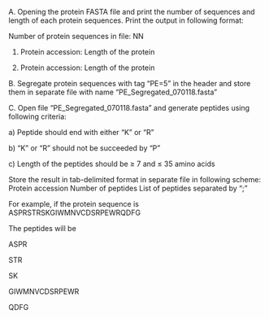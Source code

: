 A. Opening the protein FASTA file and print the number of sequences and length of each protein sequences. Print the output in following format:

Number of protein sequences in file: NN

1. Protein accession: Length of the protein

2. Protein accession: Length of the protein


B. Segregate protein sequences with tag “PE=5” in the header and store them in separate file with name “PE_Segregated_070118.fasta”

C. Open file “PE_Segregated_070118.fasta” and generate peptides using following criteria:

a) Peptide should end with either “K” or “R”

b) “K” or “R” should not be succeeded by “P”

c) Length of the peptides should be ≥ 7 and ≤ 35 amino acids

Store the result in tab-delimited format in separate file in following scheme: Protein accession Number of peptides List of peptides separated by “;”

For example, if the protein sequence is ASPRSTRSKGIWMNVCDSRPEWRQDFG

The peptides will be

ASPR

STR

SK

GIWMNVCDSRPEWR

QDFG
